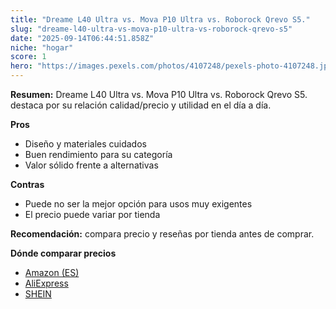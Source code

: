 ```yaml
---
title: "Dreame L40 Ultra vs. Mova P10 Ultra vs. Roborock Qrevo S5."
slug: "dreame-l40-ultra-vs-mova-p10-ultra-vs-roborock-qrevo-s5"
date: "2025-09-14T06:44:51.858Z"
niche: "hogar"
score: 1
hero: "https://images.pexels.com/photos/4107248/pexels-photo-4107248.jpeg?auto=compress&cs=tinysrgb&fit=crop&h=627&w=1200&auto=compress&cs=tinysrgb&w=1200&h=675&fit=crop"
---
```


**Resumen:** Dreame L40 Ultra vs. Mova P10 Ultra vs. Roborock Qrevo S5. destaca por su relación calidad/precio y utilidad en el día a día.

**Pros**
- Diseño y materiales cuidados
- Buen rendimiento para su categoría
- Valor sólido frente a alternativas

**Contras**
- Puede no ser la mejor opción para usos muy exigentes
- El precio puede variar por tienda

**Recomendación:** compara precio y reseñas por tienda antes de comprar.

**Dónde comparar precios**
- [Amazon (ES)](https://www.amazon.es/s?k=Dreame%20L40%20Ultra%20vs.%20Mova%20P10%20Ultra%20vs.%20Roborock%20Qrevo%20S5.&tag=teknovashop25-21)
- [AliExpress](https://www.aliexpress.com/wholesale?SearchText=Dreame%20L40%20Ultra%20vs.%20Mova%20P10%20Ultra%20vs.%20Roborock%20Qrevo%20S5.)
- [SHEIN](https://www.shein.com/pdsearch/Dreame%20L40%20Ultra%20vs.%20Mova%20P10%20Ultra%20vs.%20Roborock%20Qrevo%20S5.)